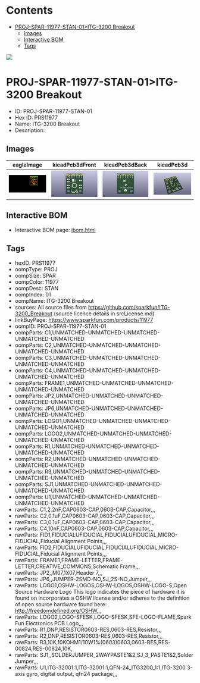 



Contents
========

* [PROJ-SPAR-11977-STAN-01>ITG-3200 Breakout](#proj-spar-11977-stan-01itg-3200-breakout)
	* [Images](#images)
	* [Interactive BOM](#interactive-bom)
	* [Tags](#tags)
  
![][im]
# PROJ-SPAR-11977-STAN-01>ITG-3200 Breakout

- ID: PROJ-SPAR-11977-STAN-01
- Hex ID: PRS11977
- Name: ITG-3200 Breakout
- Description: 

## Images
  
  

|eagleImage|kicadPcb3dFront|kicadPcb3dBack|kicadPcb3d|
| :---: | :---: | :---: | :---: |
|[![eagleImage](eagleImage_140.png)](eagleImage_.png)|[![kicadPcb3dFront](kicadPcb3dFront_140.png)](kicadPcb3dFront_.png)|[![kicadPcb3dBack](kicadPcb3dBack_140.png)](kicadPcb3dBack_.png)|[![kicadPcb3d](kicadPcb3d_140.png)](kicadPcb3d_.png)|

## Interactive BOM

- Interactive BOM page: [ibom.html](kicad/bom/ibom.html)

## Tags

- hexID: PRS11977
- oompType: PROJ
- oompSize: SPAR
- oompColor: 11977
- oompDesc: STAN
- oompIndex: 01
- oompName: ITG-3200 Breakout
- sources: All source files from https://github.com/sparkfun/ITG-3200_Breakout (source licence details in srcLicense.md)
- linkBuyPage: https://www.sparkfun.com/products/11977
- oompID: PROJ-SPAR-11977-STAN-01
- oompParts: C1,UNMATCHED-UNMATCHED-UNMATCHED-UNMATCHED-UNMATCHED
- oompParts: C2,UNMATCHED-UNMATCHED-UNMATCHED-UNMATCHED-UNMATCHED
- oompParts: C3,UNMATCHED-UNMATCHED-UNMATCHED-UNMATCHED-UNMATCHED
- oompParts: C4,UNMATCHED-UNMATCHED-UNMATCHED-UNMATCHED-UNMATCHED
- oompParts: FRAME1,UNMATCHED-UNMATCHED-UNMATCHED-UNMATCHED-UNMATCHED
- oompParts: JP2,UNMATCHED-UNMATCHED-UNMATCHED-UNMATCHED-UNMATCHED
- oompParts: JP6,UNMATCHED-UNMATCHED-UNMATCHED-UNMATCHED-UNMATCHED
- oompParts: LOGO1,UNMATCHED-UNMATCHED-UNMATCHED-UNMATCHED-UNMATCHED
- oompParts: LOGO2,UNMATCHED-UNMATCHED-UNMATCHED-UNMATCHED-UNMATCHED
- oompParts: R1,UNMATCHED-UNMATCHED-UNMATCHED-UNMATCHED-UNMATCHED
- oompParts: R2,UNMATCHED-UNMATCHED-UNMATCHED-UNMATCHED-UNMATCHED
- oompParts: R3,UNMATCHED-UNMATCHED-UNMATCHED-UNMATCHED-UNMATCHED
- oompParts: SJ1,UNMATCHED-UNMATCHED-UNMATCHED-UNMATCHED-UNMATCHED
- oompParts: U1,UNMATCHED-UNMATCHED-UNMATCHED-UNMATCHED-UNMATCHED
- rawParts: C1,2.2nF,CAP0603-CAP,0603-CAP,Capacitor,,,
- rawParts: C2,0.1uF,CAP0603-CAP,0603-CAP,Capacitor,,,
- rawParts: C3,0.1uF,CAP0603-CAP,0603-CAP,Capacitor,,,
- rawParts: C4,10nF,CAP0603-CAP,0603-CAP,Capacitor,,,
- rawParts: FID1,FIDUCIALUFIDUCIAL,FIDUCIALUFIDUCIAL,MICRO-FIDUCIAL,Fiducial Alignment Points,,,
- rawParts: FID2,FIDUCIALUFIDUCIAL,FIDUCIALUFIDUCIAL,MICRO-FIDUCIAL,Fiducial Alignment Points,,,
- rawParts: FRAME1,FRAME-LETTER,FRAME-LETTER,CREATIVE_COMMONS,Schematic Frame,,,
- rawParts: JP2,,M07,1X07,Header 7,,,
- rawParts: JP6,,JUMPER-2SMD-NO,SJ_2S-NO,Jumper,,,
- rawParts: LOGO1,OSHW-LOGOS,OSHW-LOGOS,OSHW-LOGO-S,Open Source Hardware Logo This logo indicates the piece of hardware it is found on incorporates a OSHW license and/or adheres to the definition of open source hardware found here: http://freedomdefined.org/OSHW,,,
- rawParts: LOGO2,LOGO-SFESK,LOGO-SFESK,SFE-LOGO-FLAME,Spark Fun Electronics PCB Logo,,,
- rawParts: R1,DNP,RESISTOR0603-RES,0603-RES,Resistor,,,
- rawParts: R2,DNP,RESISTOR0603-RES,0603-RES,Resistor,,,
- rawParts: R3,10K,10KOHM1/10W1%(0603)0603,0603-RES,RES-00824,RES-00824,10K,
- rawParts: SJ1,,SOLDERJUMPER_2WAYPASTE1&2,SJ_3_PASTE1&2,Solder Jumper,,,
- rawParts: U1,ITG-32001:1,ITG-32001:1,QFN-24_ITG3200_1:1,ITG-3200 3-axis gyro, digital output, qfn24 package,,,



[im]: kicadPcb3d_450.png
